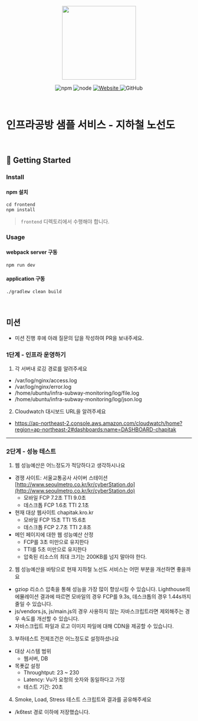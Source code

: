 <p align="center">
    <img width="200px;" src="https://raw.githubusercontent.com/woowacourse/atdd-subway-admin-frontend/master/images/main_logo.png"/>
</p>
<p align="center">
  <img alt="npm" src="https://img.shields.io/badge/npm-%3E%3D%205.5.0-blue">
  <img alt="node" src="https://img.shields.io/badge/node-%3E%3D%209.3.0-blue">
  <a href="https://edu.nextstep.camp/c/R89PYi5H" alt="nextstep atdd">
    <img alt="Website" src="https://img.shields.io/website?url=https%3A%2F%2Fedu.nextstep.camp%2Fc%2FR89PYi5H">
  </a>
  <img alt="GitHub" src="https://img.shields.io/github/license/next-step/atdd-subway-service">
</p>

<br>

# 인프라공방 샘플 서비스 - 지하철 노선도

<br>

## 🚀 Getting Started

### Install
#### npm 설치
```
cd frontend
npm install
```
> `frontend` 디렉토리에서 수행해야 합니다.

### Usage
#### webpack server 구동
```
npm run dev
```
#### application 구동
```
./gradlew clean build
```
<br>

## 미션

* 미션 진행 후에 아래 질문의 답을 작성하여 PR을 보내주세요.

### 1단계 - 인프라 운영하기
1. 각 서버내 로깅 경로를 알려주세요
- /var/log/nginx/access.log
- /var/log/nginx/error.log
- /home/ubuntu/infra-subway-monitoring/log/file.log
- /home/ubuntu/infra-subway-monitoring/log/json.log

2. Cloudwatch 대시보드 URL을 알려주세요
- https://ap-northeast-2.console.aws.amazon.com/cloudwatch/home?region=ap-northeast-2#dashboards:name=DASHBOARD-chapitak

---

### 2단계 - 성능 테스트
1. 웹 성능예산은 어느정도가 적당하다고 생각하시나요
 - 경쟁 사이트: 서울교통공사 사이버 스테이션 [http://www.seoulmetro.co.kr/kr/cyberStation.do](http://www.seoulmetro.co.kr/kr/cyberStation.do)
   - 모바일 FCP 7.2초 TTI 9.0초
   - 데스크톱 FCP 1.6초 TTI 2.1초
 - 현재 대상 웹사이트 chapitak.kro.kr
   - 모바일 FCP 15초 TTI 15.6초 
   - 데스크톱 FCP 2.7초 TTI 2.8초
 - 메인 페이지에 대한 웹 성능예산 산정
   - FCP를 3초 미만으로 유지한다
   - TTI를  5초 미만으로 유지한다
   - 압축된 리소스의 최대 크기는 200KB를 넘지 말아야 한다.

2. 웹 성능예산을 바탕으로 현재 지하철 노선도 서비스는 어떤 부분을 개선하면 좋을까요
 
- gziop 리소스 압축을 통해 성능을 가장 많이 향상시킬 수 있습니다. Lighthouse의 에뮬레이션 결과에 따르면 모바일의 경우 FCP를 9.3s, 데스크톱의 경우 1.44s까지 줄일 수 있습니다.
- js/vendors.js, js/main.js의 경우 사용하지 않는 자바스크립트라면 제외해주는 경우 속도를 개선할 수 있습니다.
- 자바스크립트 파일과 로고 이미지 파일에  대해 CDN을 제공할 수 있습니다.
 
3. 부하테스트 전제조건은 어느정도로 설정하셨나요
- 대상 시스템 범위
   - 웹서버, DB
- 목푯값 설정
   - Throughtput: 23 ~ 230
   - Latency: Vu가 요청의 숫자와 동일하다고 가정
   - 테스트 기간:  20초
    
4. Smoke, Load, Stress 테스트 스크립트와 결과를 공유해주세요
- /k6test 경로 이하에 저장했습니다. 
